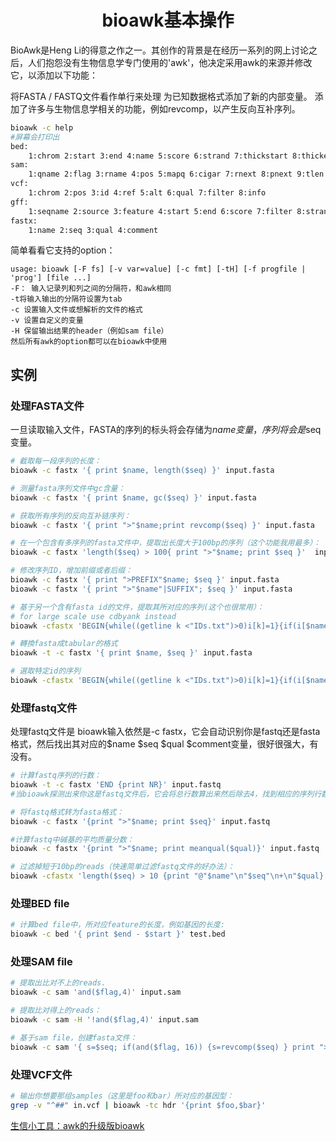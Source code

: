 # <center>bioawk基本操作</center>

BioAwk是Heng Li的得意之作之一。其创作的背景是在经历一系列的网上讨论之后，人们抱怨没有生物信息学专门使用的'awk'，他决定采用awk的来源并修改它，以添加以下功能：

将FASTA / FASTQ文件看作单行来处理
为已知数据格式添加了新的内部变量。
添加了许多与生物信息学相关的功能，例如revcomp，以产生反向互补序列。

```bash
bioawk -c help
#屏幕会打印出
bed:
    1:chrom 2:start 3:end 4:name 5:score 6:strand 7:thickstart 8:thickend 9:rgb 10:blockcount 11:blocksizes 12:blockstarts 
sam:
    1:qname 2:flag 3:rname 4:pos 5:mapq 6:cigar 7:rnext 8:pnext 9:tlen 10:seq 11:qual 
vcf:
    1:chrom 2:pos 3:id 4:ref 5:alt 6:qual 7:filter 8:info 
gff:
    1:seqname 2:source 3:feature 4:start 5:end 6:score 7:filter 8:strand 9:group 10:attribute 
fastx:
    1:name 2:seq 3:qual 4:comment
```

简单看看它支持的option：
```
usage: bioawk [-F fs] [-v var=value] [-c fmt] [-tH] [-f progfile | 'prog'] [file ...]
-F： 输入记录列和列之间的分隔符，和awk相同
-t将输入输出的分隔符设置为tab
-c 设置输入文件或想解析的文件的格式
-v 设置自定义的变量
-H 保留输出结果的header（例如sam file）
然后所有awk的option都可以在bioawk中使用
```
## 实例

### 处理FASTA文件 
一旦读取输入文件，FASTA的序列的标头将会存储为$name变量，序列将会是$seq变量。
```bash
# 截取每一段序列的长度：
bioawk -c fastx '{ print $name, length($seq) }' input.fasta

# 测量fasta序列文件中gc含量：
bioawk -c fastx '{ print $name, gc($seq) }' input.fasta

# 获取所有序列的反向互补链序列：
bioawk -c fastx '{ print ">"$name;print revcomp($seq) }' input.fasta

# 在一个包含有多序列的fasta文件中，提取出长度大于100bp的序列（这个功能我用最多）：
bioawk -c fastx 'length($seq) > 100{ print ">"$name; print $seq }'  input.fasta

# 修改序列ID，增加前缀或者后缀：
bioawk -c fastx '{ print ">PREFIX"$name; $seq }' input.fasta
bioawk -c fastx '{ print ">"$name"|SUFFIX"; $seq }' input.fasta

# 基于另一个含有fasta id的文件，提取其所对应的序列(这个也很常用）：
# for large scale use cdbyank instead
bioawk -cfastx 'BEGIN{while((getline k <"IDs.txt")>0)i[k]=1}{if(i[$name])print ">"$name"\n"$seq}' input.fasta

# 轉換fasta成tabular的格式
bioawk -t -c fastx '{ print $name, $seq }' input.fasta

# 選取特定id的序列
bioawk -cfastx 'BEGIN{while((getline k <"IDs.txt")>0)i[k]=1}{if(i[$name])print ">"$name"\n"$seq}' input.fasta
```

### 处理fastq文件
处理fastq文件是 bioawk输入依然是-c fastx，它会自动识别你是fastq还是fasta格式，然后找出其对应的$name $seq $qual $comment变量，很好很强大，有没有。
```bash
# 计算fastq序列的行数：
bioawk -t -c fastx 'END {print NR}' input.fastq
#当bioawk探测出来你这是fastq文件后，它会将总行数算出来然后除去4，找到相应的序列行数。

# 将fastq格式转为fasta格式：
bioawk -c fastx '{print ">"$name; print $seq}' input.fastq

#计算fastq中碱基的平均质量分数：
bioawk -c fastx '{print ">"$name; print meanqual($qual)}' input.fastq

# 过滤掉短于10bp的reads（快速简单过滤fastq文件的好办法）：
bioawk -cfastx 'length($seq) > 10 {print "@"$name"\n"$seq"\n+\n"$qual}' input.fastq
```

### 处理BED file
```bash
# 计算bed file中，所对应feature的长度，例如基因的长度:
bioawk -c bed '{ print $end - $start }' test.bed
```

### 处理SAM file
```bash
# 提取出比对不上的reads.
bioawk -c sam 'and($flag,4)' input.sam

# 提取比对得上的reads：
bioawk -c sam -H '!and($flag,4)' input.sam

# 基于sam file，创建fasta文件：
bioawk -c sam '{ s=$seq; if(and($flag, 16)) {s=revcomp($seq) } print ">"$qname"\n"s}' input.sam > output.fasta
```

### 处理VCF文件
```bash
# 输出你想要那组samples（这里是foo和bar）所对应的基因型：
grep -v "^##" in.vcf | bioawk -tc hdr '{print $foo,$bar}'
```



[生信小工具：awk的升级版bioawk](https://www.jianshu.com/p/e4765b44783a)
